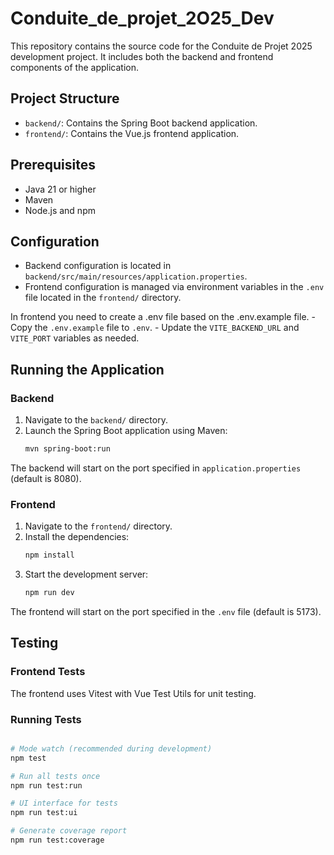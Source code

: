 # Conduite_de_projet_2O25_Dev

This repository contains the source code for the Conduite de Projet 2025 development project. It includes both the backend and frontend components of the application.

## Project Structure

- `backend/`: Contains the Spring Boot backend application.
- `frontend/`: Contains the Vue.js frontend application.

## Prerequisites

- Java 21 or higher
- Maven
- Node.js and npm

## Configuration

- Backend configuration is located in `backend/src/main/resources/application.properties`.
- Frontend configuration is managed via environment variables in the `.env` file located in the `frontend/` directory.

In frontend you need to create a .env file based on the .env.example file.
    - Copy the `.env.example` file to `.env`.
    - Update the `VITE_BACKEND_URL` and `VITE_PORT` variables as needed.

## Running the Application

### Backend
1. Navigate to the `backend/` directory.
2. Launch the Spring Boot application using Maven:
   ```bash
   mvn spring-boot:run
   ```

The backend will start on the port specified in `application.properties` (default is 8080).

### Frontend
1. Navigate to the `frontend/` directory.
2. Install the dependencies:
   ```bash
   npm install
   ```
3. Start the development server:
   ```bash
   npm run dev
   ```
The frontend will start on the port specified in the `.env` file (default is 5173).

## Testing

### Frontend Tests

The frontend uses Vitest with Vue Test Utils for unit testing.

### Running Tests

```bash

# Mode watch (recommended during development)
npm test

# Run all tests once
npm run test:run

# UI interface for tests
npm run test:ui

# Generate coverage report
npm run test:coverage
```
